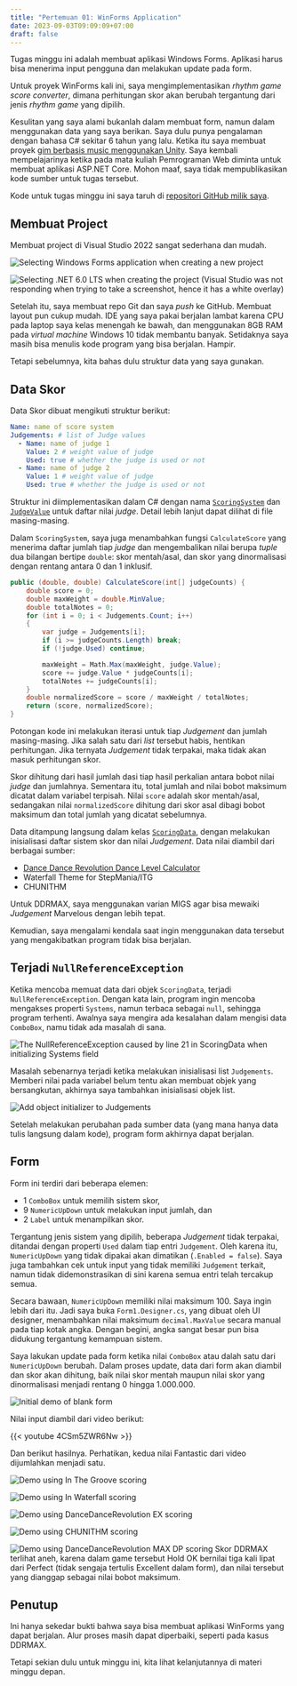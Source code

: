 ```yaml
---
title: "Pertemuan 01: WinForms Application"
date: 2023-09-03T09:09:09+07:00
draft: false
---
```


Tugas minggu ini adalah membuat aplikasi Windows Forms. Aplikasi harus bisa menerima input pengguna dan melakukan update pada form.

Untuk proyek WinForms kali ini, saya mengimplementasikan _rhythm game score converter_, dimana perhitungan skor akan berubah tergantung dari jenis _rhythm game_ yang dipilih.

Kesulitan yang saya alami bukanlah dalam membuat form, namun dalam menggunakan data yang saya berikan. Saya dulu punya pengalaman dengan bahasa C# sekitar 6 tahun yang lalu. Ketika itu saya membuat proyek [gim berbasis music menggunakan Unity](https://github.com/HDX13-BeatCode/MathBeat.Unity). Saya kembali mempelajarinya ketika pada mata kuliah Pemrograman Web diminta untuk membuat aplikasi ASP.NET Core. Mohon maaf, saya tidak mempublikasikan kode sumber untuk tugas tersebut.

Kode untuk tugas minggu ini saya taruh di [repositori GitHub milik saya](https://github.com/return215/fwbp2023-winforms/tree/master/WinForms-01).

## Membuat Project

Membuat project di Visual Studio 2022 sangat sederhana dan mudah.

![Selecting Windows Forms application when creating a new project](01_project.png)

![Selecting .NET 6.0 LTS when creating the project (Visual Studio was not responding when trying to take a screenshot, hence it has a white overlay)](02_dotnet6.png)

Setelah itu, saya membuat repo Git dan saya _push_ ke GitHub. Membuat layout pun cukup mudah. IDE yang saya pakai berjalan lambat karena CPU pada laptop saya kelas menengah ke bawah, dan menggunakan 8GB RAM pada _virtual machine_ Windows 10 tidak membantu banyak. Setidaknya saya masih bisa menulis kode program yang bisa berjalan. Hampir.

Tetapi sebelumnya, kita bahas dulu struktur data yang saya gunakan.

## Data Skor

Data Skor dibuat mengikuti struktur berikut:

```yaml
Name: name of score system
Judgements: # list of Judge values
  - Name: name of judge 1
    Value: 2 # weight value of judge
    Used: true # whether the judge is used or not
  - Name: name of judge 2
    Value: 1 # weight value of judge
    Used: true # whether the judge is used or not
```

Struktur ini diimplementasikan dalam C# dengan nama [`ScoringSystem`](https://github.com/return215/fwbp2023-winforms/blob/master/WinForms-01/ScoringSystem.cs) dan [`JudgeValue`](https://github.com/return215/fwbp2023-winforms/blob/master/WinForms-01/JudgeValue.cs) untuk daftar nilai _judge_. Detail lebih lanjut dapat dilihat di file masing-masing.

Dalam `ScoringSystem`, saya juga menambahkan fungsi `CalculateScore` yang menerima daftar jumlah tiap _judge_ dan mengembalikan nilai berupa _tuple_ dua bilangan bertipe `double`: skor mentah/asal, dan skor yang dinormalisasi dengan rentang antara 0 dan 1 inklusif.

```cs
public (double, double) CalculateScore(int[] judgeCounts) {
	double score = 0;
	double maxWeight = double.MinValue;
	double totalNotes = 0;
	for (int i = 0; i < Judgements.Count; i++)
	{
		var judge = Judgements[i];
		if (i >= judgeCounts.Length) break;
		if (!judge.Used) continue;

		maxWeight = Math.Max(maxWeight, judge.Value);
		score += judge.Value * judgeCounts[i];
		totalNotes += judgeCounts[i];
	}
	double normalizedScore = score / maxWeight / totalNotes;
	return (score, normalizedScore);
}
```

Potongan kode ini melakukan iterasi untuk tiap _Judgement_ dan jumlah masing-masing. Jika salah satu dari _list_ tersebut habis, hentikan perhitungan. Jika ternyata _Judgement_ tidak terpakai, maka tidak akan masuk perhitungan skor.

Skor dihitung dari hasil jumlah dasi tiap hasil perkalian antara bobot nilai _judge_ dan jumlahnya. Sementara itu, total jumlah and nilai bobot maksimum dicatat dalam variabel terpisah. Nilai `score` adalah skor mentah/asal, sedangakan nilai `normalizedScore` dihitung dari skor asal dibagi bobot maksimum dan total jumlah yang dicatat sebelumnya.

Data ditampung langsung dalam kelas [`ScoringData`](https://github.com/return215/fwbp2023-winforms/blob/master/WinForms-01/ScoringData.cs), dengan melakukan inisialisasi daftar sistem skor dan nilai _Judgement_. Data nilai diambil dari berbagai sumber:

- [Dance Dance Revolution Dance Level Calculator](http://aaronin.jp/ddrallcalc.html)
- Waterfall Theme for StepMania/ITG
- CHUNITHM

Untuk DDRMAX, saya menggunakan varian MIGS agar bisa mewaiki _Judgement_ Marvelous dengan lebih tepat.

Kemudian, saya mengalami kendala saat ingin menggunakan data tersebut yang mengakibatkan program tidak bisa berjalan.

## Terjadi `NullReferenceException`

Ketika mencoba memuat data dari objek `ScoringData`, terjadi `NullReferenceException`. Dengan kata lain, program ingin mencoba mengakses properti `Systems`, namun terbaca sebagai `null`, sehingga program terhenti. Awalnya saya mengira ada kesalahan dalam mengisi data `ComboBox`, namu tidak ada masalah di sana.

![The NullReferenceException caused by line 21 in ScoringData when initializing Systems field](03_init_problem.png)

Masalah sebenarnya terjadi ketika melakukan inisialisasi list `Judgements`. Memberi nilai pada variabel belum tentu akan membuat objek yang bersangkutan, akhirnya saya tambahkan inisialisasi objek list.

![Add object initializer to Judgements](04_fix_problem.png)

Setelah melakukan perubahan pada sumber data (yang mana hanya data tulis langsung dalam kode), program form akhirnya dapat berjalan.

## Form

Form ini terdiri dari beberapa elemen:
- 1 `ComboBox` untuk memilih sistem skor,
- 9 `NumericUpDown` untuk melakukan input jumlah, dan
- 2 `Label` untuk menampilkan skor.

Tergantung jenis sistem yang dipilih, beberapa _Judgement_ tidak terpakai, ditandai dengan properti `Used` dalam tiap entri `Judgement`. Oleh karena itu, `NumericUpDown` yang tidak dipakai akan dimatikan (`.Enabled = false`). Saya juga tambahkan cek untuk input yang tidak memiliki `Judgement` terkait, namun tidak didemonstrasikan di sini karena semua entri telah tercakup semua.

Secara bawaan, `NumericUpDown` memiliki nilai maksimum 100. Saya ingin lebih dari itu. Jadi saya buka `Form1.Designer.cs`, yang dibuat oleh UI designer, menambahkan nilai maksimum `decimal.MaxValue` secara manual pada tiap kotak angka. Dengan begini, angka sangat besar pun bisa didukung tergantung kemampuan sistem.

Saya lakukan update pada form ketika nilai `ComboBox` atau dalah satu dari `NumericUpDown` berubah. Dalam proses update, data dari form akan diambil dan skor akan dihitung, baik nilai skor mentah maupun nilai skor yang dinormalisasi menjadi rentang 0 hingga 1.000.000.

![Initial demo of blank form](05_demo_initial.png)

Nilai input diambil dari video berikut:

{{< youtube 4CSm5ZWR6Nw >}}

Dan berikut hasilnya. Perhatikan, kedua nilai Fantastic dari video dijumlahkan menjadi satu.

![Demo using In The Groove scoring](06_demo_itg.png)

![Demo using In Waterfall scoring](07_demo_wf.png)

![Demo using DanceDanceRevolution EX scoring](08_demo_ddrex.png)

![Demo using CHUNITHM scoring](09_demo_chunithm.png)

![Demo using DanceDanceRevolution MAX DP scoring](10_demo_ddrmax.png)
Skor DDRMAX terlihat aneh, karena dalam game tersebut Hold OK bernilai tiga kali lipat dari Perfect (tidak sengaja tertulis Excellent dalam form), dan nilai tersebut yang dianggap sebagai nilai bobot maksimum.

## Penutup

Ini hanya sekedar bukti bahwa saya bisa membuat aplikasi WinForms yang dapat berjalan. Alur proses masih dapat diperbaiki, seperti pada kasus DDRMAX.

Tetapi sekian dulu untuk minggu ini, kita lihat kelanjutannya di materi minggu depan.
